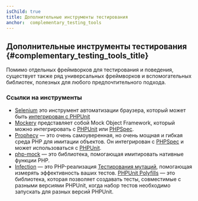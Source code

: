 ```yaml
---
isChild: true
title: Дополнительные инструменты тестирования
anchor:  complementary_testing_tools
---
```


## Дополнительные инструменты тестирования {#complementary_testing_tools_title}

Помимо отдельных фреймворков для тестирования и поведения, существует также ряд универсальных фреймворков и
вспомогательных библиотек, полезных для любого предпочтительного подхода.

### Ссылки на инструменты

* [Selenium] это инструмент автоматизации браузера, который может быть [интегрирован с PHPUnit]
* [Mockery] представляет собой Mock Object Framework, который можно интегрировать с [PHPUnit] или [PHPSpec].
* [Prophecy] — это очень самоуверенная, но очень мощная и гибкая среда PHP для имитации объектов. Он интегрирован с
  [PHPSpec] и может использоваться с [PHPUnit].
* [php-mock]  — это библиотека, помогающая имитировать нативные функции PHP.
* [Infection] — это PHP-реализация [Тестирования мутаций], помогающая измерять эффективность ваших тестов.
[PHPUnit Polyfills] — это библиотека, которая позволяет создавать тесты, совместимые с разными версиями PHPUnit, когда набор тестов необходимо запускать для разных версий PHPUnit.

[Selenium]: https://www.selenium.dev/
[интегрирован с PHPUnit]: https://github.com/giorgiosironi/phpunit-selenium/
[Mockery]: https://github.com/padraic/mockery
[PHPUnit]: https://phpunit.de/
[PHPSpec]: https://www.phpspec.net/
[Prophecy]: https://github.com/phpspec/prophecy
[php-mock]: https://github.com/php-mock/php-mock
[Infection]: https://github.com/infection/infection
[Тестирования мутаций]: https://en.wikipedia.org/wiki/Mutation_testing
[PHPUnit Polyfills]: https://github.com/Yoast/PHPUnit-Polyfills
